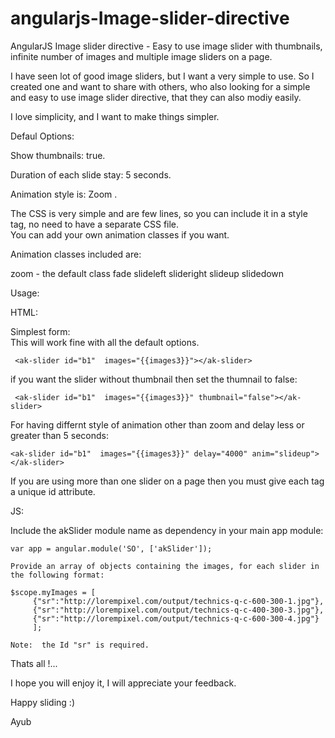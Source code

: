 # angularjs-Image-slider-directive

AngularJS Image slider directive - Easy to use image slider  with thumbnails, infinite number of images and multiple image sliders on a page.

I have seen lot of good image sliders, but I want a very simple to use. So I created one and want to share with others, who also looking for a simple and easy to use image slider directive, that they can also modiy easily. 

I love simplicity, and I want to make things simpler. 


Defaul Options:

  Show thumbnails:  true.
  
  Duration of each slide stay:  5 seconds.
  
  Animation style is: Zoom .
  
  
The CSS is very simple and are few lines, so you can include it in a style tag, no need to have a separate CSS file.  
You can add your own animation classes if you want.

Animation classes included are:

zoom  - the default class
fade 
slideleft
slideright
slideup
slidedown


Usage:

HTML: 

  Simplest form:  
  This will work fine with all the default options.
    
     <ak-slider id="b1"  images="{{images3}}"></ak-slider> 
   
   if you want the slider without thumbnail then set the thumnail to false:
   
     <ak-slider id="b1"  images="{{images3}}" thumbnail="false"></ak-slider> 
   
   For having differnt style of animation other than zoom and delay less or greater than 5 seconds: 
   
    <ak-slider id="b1"  images="{{images3}}" delay="4000" anim="slideup"></ak-slider>  
   
 

If you are using more than one slider on a page then you must give each tag a unique id attribute.


JS:

  Include the akSlider module name as dependency in your main app module:
  
    var app = angular.module('SO', ['akSlider']);
    
    Provide an array of objects containing the images, for each slider in the following format:
    
    $scope.myImages = [
         {"sr":"http://lorempixel.com/output/technics-q-c-600-300-1.jpg"},
         {"sr":"http://lorempixel.com/output/technics-q-c-400-300-3.jpg"},
         {"sr":"http://lorempixel.com/output/technics-q-c-600-300-4.jpg"}
         ];
    
    Note:  the Id "sr" is required.
    
  Thats all !...
  

I hope you will enjoy it, I will appreciate your feedback.

Happy sliding :)

Ayub



